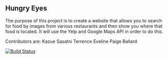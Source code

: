 ## Hungry Eyes

The purpose of this project is to create a website that allows you to search for food by images from various restaurants and then show you where that food is located. It will use the Yelp and Google Maps API in order to do this.

Contributors are:
Kazue Sasatni
Terrence Eveline
Paige Ballard

[![Build Status](https://travis-ci.com/tjeve/Phase-1-Project.svg?token=dsz12ZBZHtquGbpEUUm6&branch=master)](https://travis-ci.com/tjeve/Phase-1-Project)
